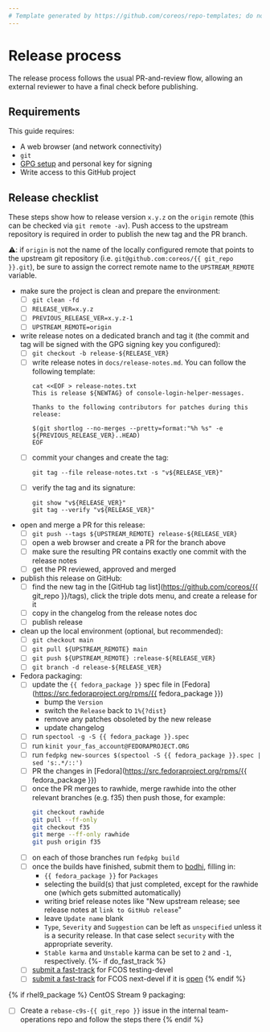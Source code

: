 ```yaml
---
# Template generated by https://github.com/coreos/repo-templates; do not edit downstream
---
```


# Release process

The release process follows the usual PR-and-review flow, allowing an external reviewer to have a final check before publishing.

## Requirements

This guide requires:

 * A web browser (and network connectivity)
 * `git`
 * [GPG setup][GPG setup] and personal key for signing
 * Write access to this GitHub project

## Release checklist

These steps show how to release version `x.y.z` on the `origin` remote (this can be checked via `git remote -av`).
Push access to the upstream repository is required in order to publish the new tag and the PR branch.

:warning:: if `origin` is not the name of the locally configured remote that points to the upstream git repository (i.e. `git@github.com:coreos/{{ git_repo }}.git`), be sure to assign the correct remote name to the `UPSTREAM_REMOTE` variable.

- make sure the project is clean and prepare the environment:
  - [ ] `git clean -fd`
  - [ ] `RELEASE_VER=x.y.z`
  - [ ] `PREVIOUS_RELEASE_VER=x.y.z-1`
  - [ ] `UPSTREAM_REMOTE=origin`

- write release notes on a dedicated branch and tag it (the commit and tag will be signed with the GPG signing key you configured):
  - [ ] `git checkout -b release-${RELEASE_VER}`
  - [ ] write release notes in `docs/release-notes.md`. You can follow the following template:
    ```
    cat <<EOF > release-notes.txt
    This is release ${NEWTAG} of console-login-helper-messages.

    Thanks to the following contributors for patches during this release:

    $(git shortlog --no-merges --pretty=format:"%h %s" -e ${PREVIOUS_RELEASE_VER}..HEAD)
    EOF
    ```
  - [ ] commit your changes and create the tag:
    ```
    git tag --file release-notes.txt -s "v${RELEASE_VER}"
    ```
  - [ ] verify the tag and its signature:
    ```
    git show "v${RELEASE_VER}"
    git tag --verify "v${RELEASE_VER}"
    ```

- open and merge a PR for this release:
  - [ ] `git push --tags ${UPSTREAM_REMOTE} release-${RELEASE_VER}`
  - [ ] open a web browser and create a PR for the branch above
  - [ ] make sure the resulting PR contains exactly one commit with the release notes
  - [ ] get the PR reviewed, approved and merged

- publish this release on GitHub:
  - [ ] find the new tag in the [GitHub tag list](https://github.com/coreos/{{ git_repo }}/tags), click the triple dots menu, and create a release for it
  - [ ] copy in the changelog from the release notes doc
  - [ ] publish release

- clean up the local environment (optional, but recommended):
  - [ ] `git checkout main`
  - [ ] `git pull ${UPSTREAM_REMOTE} main`
  - [ ] `git push ${UPSTREAM_REMOTE} :release-${RELEASE_VER}`
  - [ ] `git branch -d release-${RELEASE_VER}`

- Fedora packaging:
  - [ ] update the `{{ fedora_package }}` spec file in [Fedora](https://src.fedoraproject.org/rpms/{{ fedora_package }})
    - bump the `Version`
    - switch the `Release` back to `1%{?dist}`
    - remove any patches obsoleted by the new release
    - update changelog
  - [ ] run `spectool -g -S {{ fedora_package }}.spec`
  - [ ] run `kinit your_fas_account@FEDORAPROJECT.ORG`
  - [ ] run `fedpkg new-sources $(spectool -S {{ fedora_package }}.spec | sed 's:.*/::')`
  - [ ] PR the changes in [Fedora](https://src.fedoraproject.org/rpms/{{ fedora_package }})
  - [ ] once the PR merges to rawhide, merge rawhide into the other relevant branches (e.g. f35) then push those, for example:
    ```bash
    git checkout rawhide
    git pull --ff-only
    git checkout f35
    git merge --ff-only rawhide
    git push origin f35
    ```
  - [ ] on each of those branches run `fedpkg build`
  - [ ] once the builds have finished, submit them to [bodhi](https://bodhi.fedoraproject.org/updates/new), filling in:
    - `{{ fedora_package }}` for `Packages`
    - selecting the build(s) that just completed, except for the rawhide one (which gets submitted automatically)
    - writing brief release notes like "New upstream release; see release notes at `link to GitHub release`"
    - leave `Update name` blank
    - `Type`, `Severity` and `Suggestion` can be left as `unspecified` unless it is a security release. In that case select `security` with the appropriate severity.
    - `Stable karma` and `Unstable` karma can be set to `2` and `-1`, respectively.
{%- if do_fast_track %}
  - [ ] [submit a fast-track](https://github.com/coreos/fedora-coreos-config/actions/workflows/add-override.yml) for FCOS testing-devel
  - [ ] [submit a fast-track](https://github.com/coreos/fedora-coreos-config/actions/workflows/add-override.yml) for FCOS next-devel if it is [open](https://github.com/coreos/fedora-coreos-pipeline/blob/main/next-devel/README.md)
{% endif %}

{% if rhel9_package %}
CentOS Stream 9 packaging:
  - [ ] Create a `rebase-c9s-{{ git_repo }}` issue in the internal team-operations repo and follow the steps there
{% endif %}

[GPG setup]: https://docs.github.com/en/github/authenticating-to-github/managing-commit-signature-verification
